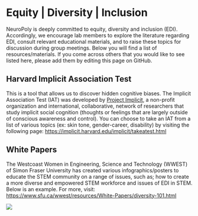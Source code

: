 # Equity | Diversity | Inclusion

NeuroPoly is deeply committed to equity, diversity and inclusion (EDI). Accordingly, we encourage lab members to explore the literature regarding EDI, consult relevant educational materials, and to raise these topics for discussion during group meetings.
Below you will find a list of resources/materials. If you come across others that you would like to see listed here, please add them by editing this page on GitHub.  

## Harvard Implicit Association Test

This is a tool that allows us to discover hidden cognitive biases. The Implicit Association Test (IAT) was developed by [Project Implicit](https://www.projectimplicit.net/), a non-profit organization and international, collaborative, network of researchers that study implicit social cognition (thoughts or feelings that are largely outside of conscious awareness and control).
You can choose to take an IAT from a list of various topics (ex: skin tone, gender-career, disability) by visiting the following page: https://implicit.harvard.edu/implicit/takeatest.html

## White Papers

The Westcoast Women in Engineering, Science and Technology (WWEST) of Simon Fraser University has created various infographics/posters to educate the STEM community on a range of issues, such as; how to create a more diverse and empowered STEM workforce and issues of EDI in STEM. 
Below is an example. For more, visit: https://www.sfu.ca/wwest/resources/White-Papers/diversity-101.html

![](_media/Bias_Busting_Strategies_for_Individuals.jpeg)


